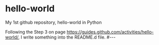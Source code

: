 # hello-world
My 1st github repository, hello-world in Python

Following the Step 3 on page https://guides.github.com/activities/hello-world/, I write something into the README.d file.
#---
